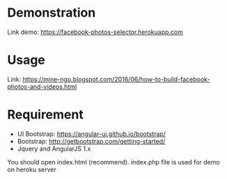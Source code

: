 # Demonstration
Link demo: https://facebook-photos-selector.herokuapp.com

# Usage
Link: https://mine-ngo.blogspot.com/2016/06/how-to-build-facebook-photos-and-videos.html

# Requirement

- UI Bootstrap: https://angular-ui.github.io/bootstrap/
- Bootstrap: http://getbootstrap.com/getting-started/
- Jquery and AngularJS 1.x

You should open index.html (recommend). index.php file is used for demo on heroku server
